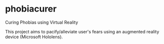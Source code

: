 # phobiacurer
Curing   Phobias using Virtual Reality

This project aims to pacify/alleviate user's fears using an augmented reality device (Microsoft Hololens).
